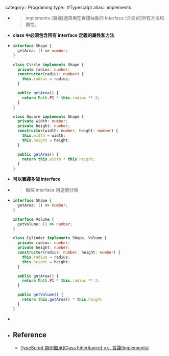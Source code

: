 category:: Programing
type:: #Typescript
alias:: implements

- > implements (實踐)通常用在實踐抽象的 Interface (介面)的所有方法和屬性。
- **class 中必須包含所有 interface 定義的屬性和方法**
- ```typescript
  interface Shape {
    getArea: () => number;
  }
  
  class Circle implements Shape {
    private radius: number;
    constructor(radius: number) {
      this.radius = radius;
    }
  
    public getArea() {
      return Math.PI * this.radius ** 2;
    }
  }
  
  class Square implements Shape {
    private width: number;
    private height: number;
    constructor(width: number, height: number) {
      this.width = width;
      this.height = height;
    }
  
    public getArea() {
      return this.width * this.height;
    }
  }
  ```
- **可以實踐多個 interface**
- > 每個 interface 用逗號分隔
- ```typescript
  interface Shape {
    getArea: () => number;
  }
  
  interface Volume {
    getVolume: () => number;
  }
  
  class Cylinder implements Shape, Volume {
    private radius: number;
    private height: number;
    constructor(radius: number, height: number) {
      this.radius = radius;
      this.height = height;
    }
  
    public getArea() {
      return Math.PI * this.radius ** 2;
    }
  
    public getVolume() {
      return this.getArea() * this.height
    }
  }
  ```
-
- ## Reference
	- [TypeScript 類別繼承(Class Inheritance) v.s. 實踐(Implements)](https://ithelp.ithome.com.tw/articles/10225777)